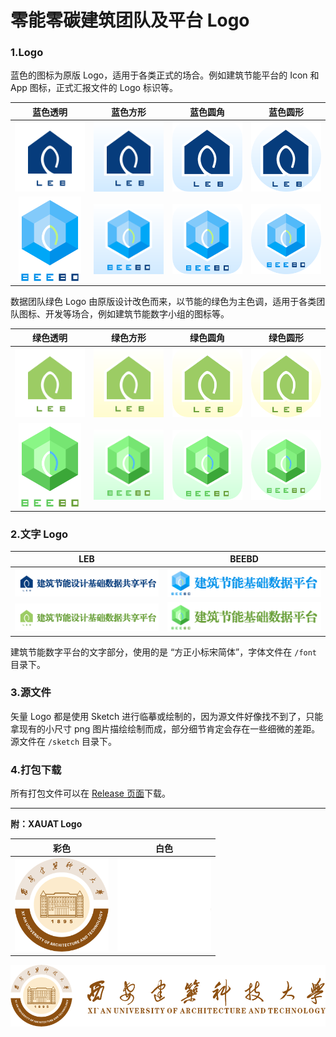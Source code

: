 # 零能零碳建筑团队及平台 Logo
### 1.Logo

蓝色的图标为原版 Logo，适用于各类正式的场合。例如建筑节能平台的 Icon 和 App 图标，正式汇报文件的 Logo 标识等。

|                        蓝色透明                         |                        蓝色方形                         |                           蓝色圆角                           |                        蓝色圆形                         |
| :-----------------------------------------------------: | :-----------------------------------------------------: | :----------------------------------------------------------: | :-----------------------------------------------------: |
|   <img width="150px" src="svg/LEB/LEB-蓝色-透明.svg">   |   <img width="150px" src="svg/LEB/LEB-蓝色-方形.svg">   |  <img width="150px" src="svg/LEB/LEB-蓝色-圆角正方形.svg">   |   <img width="150px" src="svg/LEB/LEB-蓝色-圆形.svg">   |
| <img width="100px" src="svg/BEEBD/BEEBD-蓝色-透明.svg"> | <img width="150px" src="svg/BEEBD/BEEBD-蓝色-方形.svg"> | <img width="150px" src="svg/BEEBD/BEEBD-蓝色-圆角正方形.svg"> | <img width="150px" src="svg/BEEBD/BEEBD-蓝色-圆形.svg"> |

数据团队绿色 Logo 由原版设计改色而来，以节能的绿色为主色调，适用于各类团队图标、开发等场合，例如建筑节能数字小组的图标等。

|                        绿色透明                         |                        绿色方形                         |                           绿色圆角                           |                        绿色圆形                         |
| :-----------------------------------------------------: | :-----------------------------------------------------: | :----------------------------------------------------------: | :-----------------------------------------------------: |
|   <img width="150px" src="svg/LEB/LEB-绿色-透明.svg">   |   <img width="150px" src="svg/LEB/LEB-绿色-方形.svg">   |  <img width="150px" src="svg/LEB/LEB-绿色-圆角正方形.svg">   |   <img width="150px" src="svg/LEB/LEB-绿色-圆形.svg">   |
| <img width="100px" src="svg/BEEBD/BEEBD-绿色-透明.svg"> | <img width="150px" src="svg/BEEBD/BEEBD-绿色-方形.svg"> | <img width="150px" src="svg/BEEBD/BEEBD-绿色-圆角正方形.svg"> | <img width="150px" src="svg/BEEBD/BEEBD-绿色-圆形.svg"> |

### 2.文字 Logo

|                  LEB                  |                   BEEBD                   |
| :-----------------------------------: | :---------------------------------------: |
| <img src="svg/LEB/LEB-蓝色-文字.svg"> | <img src="svg/BEEBD/BEEBD-蓝色-文字.svg"> |
| <img src="svg/LEB/LEB-绿色-文字.svg"> | <img src="svg/BEEBD/BEEBD-绿色-文字.svg"> |

建筑节能数字平台的文字部分，使用的是 “方正小标宋简体”，字体文件在 `/font` 目录下。

### 3.源文件

矢量 Logo 都是使用 Sketch 进行临摹或绘制的，因为源文件好像找不到了，只能拿现有的小尺寸 png 图片描绘绘制而成，部分细节肯定会存在一些细微的差距。源文件在 `/sketch` 目录下。

### 4.打包下载

所有打包文件可以在 [Release 页面](https://github.com/buildingdata/Logo/releases)下载。



------



**附：XAUAT Logo**

|  彩色  |  白色  |
| :----------------------------------------------: | :----------------------------------------------: |
| <img width="150px" src="xauat/xauat.png"> | <img width="150px" src="xauat/xauat-白色.png"> |

<img src="xauat/xauat-文字.png">
